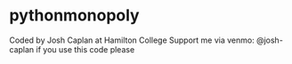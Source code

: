 # pythonmonopoly
Coded by Josh Caplan at Hamilton College
Support me via venmo: @josh-caplan if you use this code please
